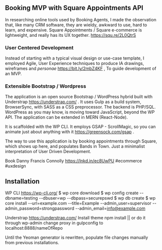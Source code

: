 ## Booking MVP with Square Appointments API ##
In researching online tools used by Booking Agents, I made the observation that, like many CRM software, they are wieldy, awkward to use, hard to learn, and expensive. Square Appointments / Square e-commerce is lightweight, and really has its UX together. https://squ.re/2L0QtrS

### User Centered Development ###
Instead of starting with a typical visual design or use-case template, I employed Agile, User Experience techniques to produce IA drawings, wireframes and _personae_  https://bit.ly/2mbZ4KF , To guide development of an MVP.

### Extensible Bootstrap / Wordpress ###
The application is an open source Bootstrap / WordPress hybrid built with Understrap https://understrap.com/ . It uses Gulp as a build system, BrowserSync, with SASS as a CSS preprocessor. The backend is PHP/SQL. WordPress as you may know, is moving toward JavaScript, beyond the WP API. The application can be extended in MERN (React-Node).

It is scaffolded with the WP CLI. It employs GSAP - ScrollMagic, so you can animate just about anything with it https://greensock.com/gsap .

The way to use this application is by booking appointments through Square, which shows up here, and populates Bands in Town. Just a minimalist interpretation of User Driven Development.

Book Danny Francis Connolly https://lnkd.in/ec8UwPU #ecommerce #uxdesign

## Installation ##
WP CLI
https://wp-cli.org/
$ wp core download
$ wp config create --dbname=testing --dbuser=wp --dbpass=securepswd
$ wp db create
$ wp core install --url=example.com --title=Example --admin_user=supervisor --admin_password=strongpassword --admin_email=info@example.com

Understrap
https://understrap.com/
Install theme
npm install || or do it through wp-admin
change proxy in gulpconfig to localhost:8888/nameOfRepo

Until the Yeoman generator is rewritten, populate file changes manually from previous installations.
